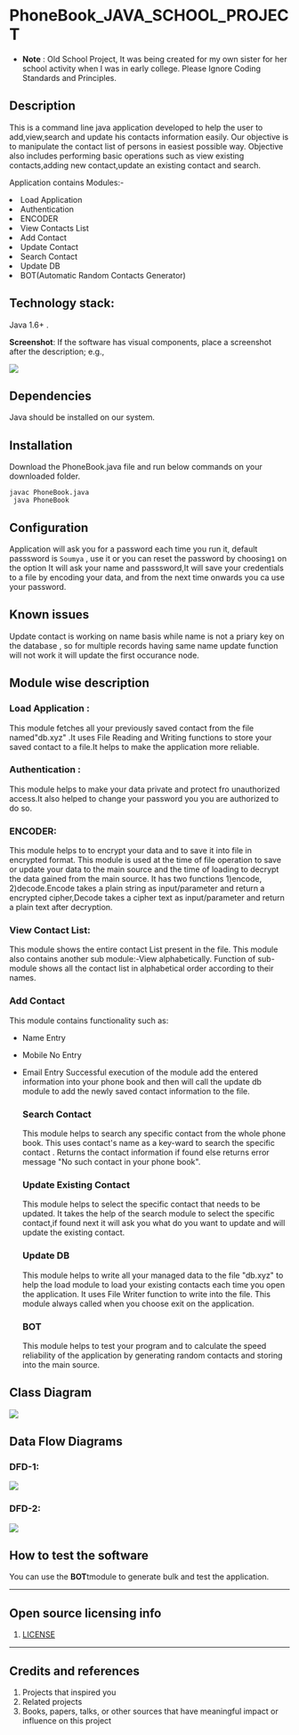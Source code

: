 # PhoneBook_JAVA_SCHOOL_PROJECT
- **Note** : Old School Project, It was being created for my own sister for her school activity when I was in early college. Please Ignore Coding Standards and Principles.
## Description
This is a command line java application developed to help the user to add,view,search and update his contacts information easily.
Our objective is to manipulate the contact list of persons in easiest possible way.
Objective also includes performing basic operations such as view existing contacts,adding new contact,update an existing contact and search.
<div><p>Application contains Modules:-</p>
  <li>Load Application</li>
  <li>Authentication</li>
  <li>ENCODER</li>
  <li>View Contacts List</li>
  <li>Add Contact</li>
  <li>Update Contact</li>
  <li>Search Contact</li>
  <li> Update  DB</li>
  <li>BOT(Automatic Random Contacts Generator)</li>
  </div>
  
## Technology stack: 
Java 1.6+ .
 

**Screenshot**: If the software has visual components, place a screenshot after the description; e.g.,

![](https://raw.githubusercontent.com/soumyaprasadrana/PhoneBook_JAVA_SCHOOL_PROJECT/main/images/phoneBook.png)


## Dependencies

Java should be installed on our system.

## Installation
Download the PhoneBook.java file and run below commands on your downloaded folder.
<div>
<code>javac PhoneBook.java</code>
  <br>
<code> java PhoneBook</code>
 
</div>

## Configuration

Application will ask you for a password each time you run it, default passsword is <code>Soumya</code> , use it or you can reset the password by choosing`1` on the option
It will ask your name and passsword,It will save your credentials to a file by encoding your data, and from the next time onwards you ca use your password.

## Known issues

Update contact is working on name basis while name is not a priary key on the database , so for multiple records having same name update function will not work it will update the first occurance node.

## Module wise description
  ### Load Application :
  This module fetches all your previously saved contact from the file named&quot;db.xyz&quot; .It uses File Reading and Writing functions to store your saved contact to a file.It helps to make the application more reliable.
  ### Authentication :
  This module helps to make your data private and protect fro unauthorized access.It also helped to change your password you you are authorized to do so.
  ### ENCODER: 
  This module helps to to encrypt your data and to save it into file in encrypted format.
  This module is used at the time of file operation to save or update your data to the main source and the time of loading to decrypt the data gained from the main source.
  It has two functions 1)encode, 2)decode.Encode takes a plain string as input/parameter and return a encrypted cipher,Decode takes a cipher text as input/parameter and return   a plain text after decryption.
  ### View Contact List:
  This module shows the entire contact List present in the file.
  This module also contains another sub module:-View alphabetically.
  Function of sub-module shows all the contact list in alphabetical order according to their names.

  ### Add Contact
  This module contains functionality such as:

- Name Entry
- Mobile No Entry
- Email Entry
Successful execution of the module add the entered information into your phone book and then will call the update db module to add the newly saved contact information to the file.

  ### Search Contact
  This module helps to search any specific contact from the whole phone book. 
  This uses contact&#39;s name as a key-ward to search the specific contact .
  Returns the contact information if found else returns error message &quot;No such contact in your phone book&quot;.
  
  ### Update Existing Contact
   This module helps to select the specific contact that needs to be updated. 
   It takes the help of the search module to select the specific contact,if found next it will ask you what do you want to update and will update the existing contact.

  ### Update DB
   This module helps to write all your managed data to the file &quot;db.xyz&quot; to help the load module to load your existing contacts each time you open the application. 
   It uses File Writer function to write into the file.
   This module always called when you choose exit on the application.

  ### BOT
  This module helps to test your program and to calculate the speed reliability of the application by generating random contacts and storing into the main source.

## Class Diagram

![](https://raw.githubusercontent.com/soumyaprasadrana/PhoneBook_JAVA_SCHOOL_PROJECT/main/images/classDiagram.png)

## Data Flow Diagrams
  ### DFD-1:
  ![](https://github.com/soumyaprasadrana/PhoneBook_JAVA_SCHOOL_PROJECT/blob/main/images/dfd-1%20(2).png)
  ### DFD-2:
  ![](https://raw.githubusercontent.com/soumyaprasadrana/PhoneBook_JAVA_SCHOOL_PROJECT/main/images/dfd-2.png)
  

## How to test the software

You can use the **BOT**tmodule to generate bulk and test the application.



----

## Open source licensing info
1. [LICENSE](LICENSE)



----

## Credits and references

1. Projects that inspired you
2. Related projects
3. Books, papers, talks, or other sources that have meaningful impact or influence on this project
